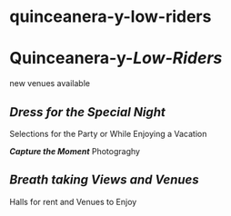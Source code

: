 # quinceanera-y-low-riders
# Quinceanera-y-_Low-Riders_
new venues available

## _Dress for the Special Night_
Selections for the Party or
While Enjoying a Vacation 

**_Capture the Moment_** 
Photograghy

## **_Breath taking Views and Venues_**
Halls for rent and Venues to Enjoy
